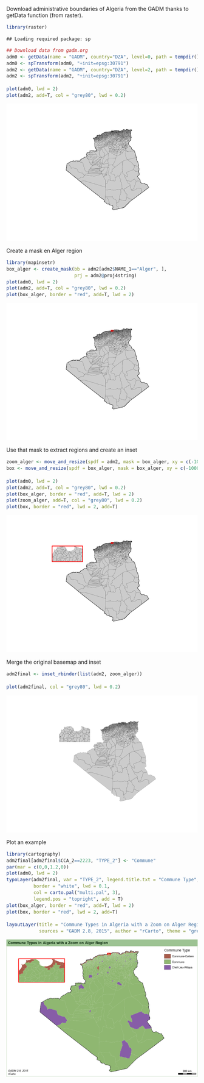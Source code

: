 Download administrative boundaries of Algeria from the GADM thanks to getData function (from raster).

``` r
library(raster)
```

    ## Loading required package: sp

``` r
## Download data from gadm.org
adm0 <- getData(name = "GADM", country="DZA", level=0, path = tempdir())
adm0 <- spTransform(adm0, "+init=epsg:30791")
adm2 <- getData(name = "GADM", country="DZA", level=2, path = tempdir())
adm2 <- spTransform(adm2, "+init=epsg:30791")

plot(adm0, lwd = 2)
plot(adm2, add=T, col = "grey80", lwd = 0.2)
```

![](ex_files/figure-markdown_github/dowload-1.png)

Create a mask en Alger region

``` r
library(mapinsetr)
box_alger <- create_mask(bb = adm2[adm2$NAME_1=="Alger", ], 
                         prj = adm2@proj4string)
plot(adm0, lwd = 2)
plot(adm2, add=T, col = "grey80", lwd = 0.2)
plot(box_alger, border = "red", add=T, lwd = 2)
```

![](ex_files/figure-markdown_github/mask-1.png)

Use that mask to extract regions and create an inset

``` r
zoom_alger <- move_and_resize(spdf = adm2, mask = box_alger, xy = c(-1000000,  -100000), k = 15)
box <- move_and_resize(spdf = box_alger, mask = box_alger, xy = c(-1000000,  -100000), k = 15)

plot(adm0, lwd = 2)
plot(adm2, add=T, col = "grey80", lwd = 0.2)
plot(box_alger, border = "red", add=T, lwd = 2)
plot(zoom_alger, add=T, col = "grey80", lwd = 0.2)
plot(box, border = "red", lwd = 2, add=T)
```

![](ex_files/figure-markdown_github/createInset-1.png)

Merge the original basemap and inset

``` r
adm2final <- inset_rbinder(list(adm2, zoom_alger))

plot(adm2final, col = "grey80", lwd = 0.2)
```

![](ex_files/figure-markdown_github/mergespdf-1.png)

Plot an example

``` r
library(cartography)
adm2final[adm2final$CCA_2==2223, "TYPE_2"] <- "Commune"
par(mar = c(0,0,1.2,0))
plot(adm0, lwd = 2)
typoLayer(adm2final, var = "TYPE_2", legend.title.txt = "Commune Type",
          border = "white", lwd = 0.1, 
          col = carto.pal("multi.pal", 3), 
          legend.pos = "topright", add = T)
plot(box_alger, border = "red", add=T, lwd = 2)
plot(box, border = "red", lwd = 2, add=T)

layoutLayer(title = "Commune Types in Algeria with a Zoom on Alger Region", 
            sources = "GADM 2.8, 2015", author = "rCarto", theme = "green.pal")
```

![](ex_files/figure-markdown_github/ex-1.png)
